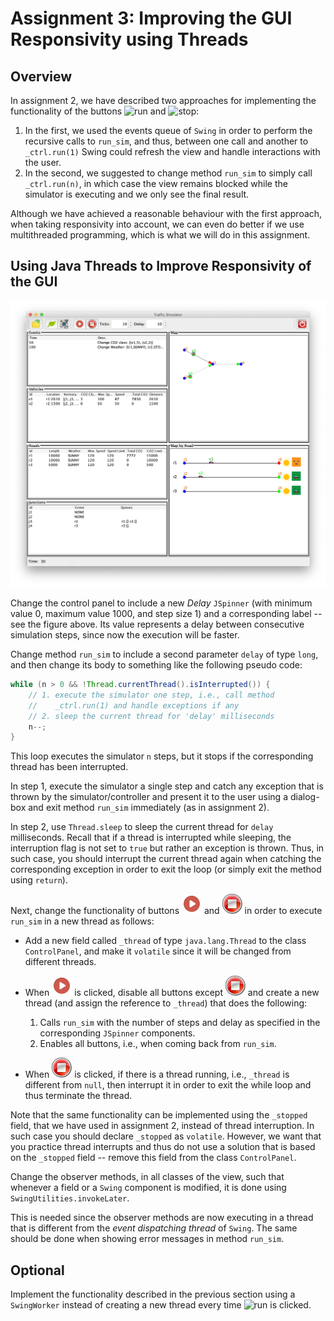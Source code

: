 # Assignment 3: Improving the GUI Responsivity using Threads

## Overview

In assignment 2, we have described two approaches for implementing the functionality of the buttons ![run](Practica3/run.png) and ![stop](Practica3/stop.png):

1. In the first, we used the events queue of `Swing` in order to perform the recursive calls to `run_sim`, and thus, between one call and another to `_ctrl.run(1)` Swing could refresh the view and handle interactions with the user.
2. In the second, we suggested to change method `run_sim` to simply call `_ctrl.run(n)`, in which case the view remains blocked while the simulator is executing and we only see the final result.

Although we have achieved a reasonable behaviour with the first approach, when taking responsivity into account, we can even do better if we use multithreaded programming, which is what we will do in this assignment.

## Using Java Threads to Improve Responsivity of the GUI

![The Graphical User Interface](gui.png)

Change the control panel to include a new *Delay* `JSpinner` (with minimum value 0, maximum value 1000, and step size 1) and a corresponding label -- see the figure above. Its value represents a delay between consecutive simulation steps, since now the execution will be faster.

Change method `run_sim` to include a second parameter `delay` of type `long`, and then change its body to something like the following pseudo code:

```java
while (n > 0 && !Thread.currentThread().isInterrupted()) {
    // 1. execute the simulator one step, i.e., call method
    //    _ctrl.run(1) and handle exceptions if any
    // 2. sleep the current thread for 'delay' milliseconds
    n--;
}
```

This loop executes the simulator `n` steps, but it stops if the corresponding thread has been interrupted.

In step 1, execute the simulator a single step and catch any exception that is thrown by the simulator/controller and present it to the user using a dialog-box and exit method `run_sim` immediately (as in assignment 2).

In step 2, use `Thread.sleep` to sleep the current thread for `delay` milliseconds. Recall that if a thread is interrupted while sleeping, the interruption flag is not set to `true` but rather an exception is thrown. Thus, in such case, you should interrupt the current thread again when catching the corresponding exception in order to exit the loop (or simply exit the method using `return`).

Next, change the functionality of buttons ![run](run.png) and ![stop](stop.png) in order to execute `run_sim` in a new thread as follows:

- Add a new field called `_thread` of type `java.lang.Thread` to the class `ControlPanel`, and make it `volatile` since it will be changed from different threads.

- When ![run](run.png) is clicked, disable all buttons except ![stop](stop.png) and create a new thread (and assign the reference to `_thread`) that does the following:

  1. Calls `run_sim` with the number of steps and delay as specified in the corresponding `JSpinner` components.
  2. Enables all buttons, i.e., when coming back from `run_sim`.

- When ![stop](stop.png) is clicked, if there is a thread running, i.e., `_thread` is different from `null`, then interrupt it in order to exit the while loop and thus terminate the thread.

Note that the same functionality can be implemented using the `_stopped` field, that we have used in assignment 2, instead of thread interruption. In such case you should declare `_stopped` as `volatile`. However, we want that you practice thread interrupts and thus do not use a solution that is based on the `_stopped` field -- remove this field from the class `ControlPanel`.

Change the observer methods, in all classes of the view, such that whenever a field or a `Swing` component is modified, it is done using `SwingUtilities.invokeLater`.

This is needed since the observer methods are now executing in a thread that is different from the *event dispatching thread* of `Swing`. The same should be done when showing error messages in method `run_sim`.

## Optional

Implement the functionality described in the previous section using a `SwingWorker` instead of creating a new thread every time ![run](Practica3/run.png) is clicked.

